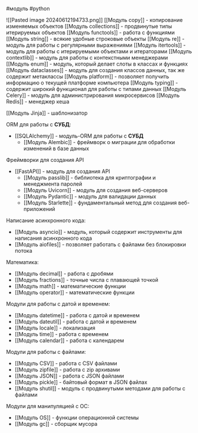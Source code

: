#модуль #python 

![[Pasted image 20240612194733.png]]
[[Модуль copy]] - копирование изменяемых объектов
[[Модуль collections]] - продвинутые типы итерируемых объектов
[[Модуль funсtools]] - работа с функциями
[[Модуль string]] - всякие удобные строковые объекты
[[Модуль re]] - модуль для работы с регулярными выражениями
[[Модуль itertools]] - модуль для работы с итерируемыми объектами и итераторами
[[Модуль contextlib]] - модуль для работы с контекстными менеджерами
[[Модуль enum]] - модуль, который делает слоты в классах и функциях
[[Модуль dataclasses]] - модуль для создания классов данных, так же содержит метаклассы
[[Модуль platform]] - позволяет получить информацию о текущей платформе компьютера
[[Модуль typing]] - содержит широкий функционал для работы с типами данных
[[Модуль Celery]] - модуль для администрирования микросервисов
[[Модуль Redis]] - менеджер кеша

[[Модуль Jinja]] - шаблонизатор

ORM для работы с **СУБД**:
- [[SQLAlchemy]] - модуль-ORM для работы с **СУБД**
	- [[Модуль Alembic]] - фреймворк о миграции для обработки изменений в базе данных

 Фреймворки для создания API
- [[FastAPI]] - модуль для создания API
	- [[Модуль passlib]] - библиотека для криптографии и менеджмента паролей
	- [[Модуль Uvicorn]] - модуль для создания веб-серверов
	- [[Модуль Pydantic]] - модуль для валидации данных
	- [[Модуль Starlette]] - фундаментальный метод для создания веб-приложений

Написание асинхронного кода:
- [[Модуль asyncio]] - модуль, который содержит инструменты для написания асинхронного кода
- [[Модуль aiofiles]] - позволяет работать с файлами без блокировки потока

Математика:
- [[Модуль decimal]] - работа с дробями
- [[Модуль fractions]] - точные числа с плавающей точкой
- [[Модуль math]] - математические функции
- [[Модуль operator]] - математические функции

Модули для работы с датой и временем:
- [[Модуль datetime]] - работа с датой и временем
- [[Модуль dateutil]] - работа с датой и временем
- [[Модуль locale]] - локализация
- [[Модуль time]] - работа с временем
- [[Модуль calendar]] - работа с календарем

Модули для работы с файлами:
- [[Модуль CSV]] - работа с CSV файлами
- [[Модуль zipfile]] - работа с zip архивами
- [[Модуль JSON]] - работа с JSON файлами
- [[Модуль pickle]] - байтовый формат в JSON файлах
- [[Модуль shutil]] - модуль с продвинутыми методами для работы с файлами

Модули для манипуляцией с ОС:
- [[Модуль OS]] - функции операционной системы
- [[Модуль gc]] - сборщик мусора

